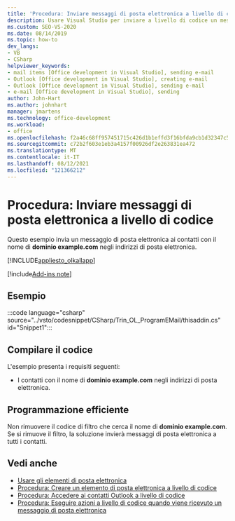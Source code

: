 ```yaml
---
title: 'Procedura: Inviare messaggi di posta elettronica a livello di codice'
description: Usare Visual Studio per inviare a livello di codice un messaggio di posta elettronica da Microsoft Outlook. Questo esempio invia un messaggio di posta elettronica ai contatti con il nome di dominio example.com.
ms.custom: SEO-VS-2020
ms.date: 08/14/2019
ms.topic: how-to
dev_langs:
- VB
- CSharp
helpviewer_keywords:
- mail items [Office development in Visual Studio], sending e-mail
- Outlook [Office development in Visual Studio], creating e-mail
- Outlook [Office development in Visual Studio], sending e-mail
- e-mail [Office development in Visual Studio], sending
author: John-Hart
ms.author: johnhart
manager: jmartens
ms.technology: office-development
ms.workload:
- office
ms.openlocfilehash: f2a46c68ff957451715c426d1b1effd3f16bfda9cb1d32347c56c44d769ac3fb
ms.sourcegitcommit: c72b2f603e1eb3a4157f00926df2e263831ea472
ms.translationtype: MT
ms.contentlocale: it-IT
ms.lasthandoff: 08/12/2021
ms.locfileid: "121366212"
---
```

# <a name="how-to-programmatically-send-email"></a>Procedura: Inviare messaggi di posta elettronica a livello di codice
  Questo esempio invia un messaggio di posta elettronica ai contatti con il nome di **dominio example.com** negli indirizzi di posta elettronica.

 [!INCLUDE[appliesto_olkallapp](../vsto/includes/appliesto-olkallapp-md.md)]

[!include[Add-ins note](includes/addinsnote.md)]

## <a name="example"></a>Esempio
 :::code language="csharp" source="../vsto/codesnippet/CSharp/Trin_OL_ProgramEMail/thisaddin.cs" id="Snippet1":::

## <a name="compile-the-code"></a>Compilare il codice
 L'esempio presenta i requisiti seguenti:

- I contatti con il nome di **dominio example.com** negli indirizzi di posta elettronica.

## <a name="robust-programming"></a>Programmazione efficiente
 Non rimuovere il codice di filtro che cerca il nome di **dominio example.com**. Se si rimuove il filtro, la soluzione invierà messaggi di posta elettronica a tutti i contatti.

## <a name="see-also"></a>Vedi anche
- [Usare gli elementi di posta elettronica](../vsto/working-with-mail-items.md)
- [Procedura: Creare un elemento di posta elettronica a livello di codice](../vsto/how-to-programmatically-create-an-e-mail-item.md)
- [Procedura: Accedere ai contatti Outlook a livello di codice](../vsto/how-to-programmatically-access-outlook-contacts.md)
- [Procedura: Eseguire azioni a livello di codice quando viene ricevuto un messaggio di posta elettronica](../vsto/how-to-programmatically-perform-actions-when-an-e-mail-message-is-received.md)
